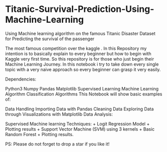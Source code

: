 # Titanic-Survival-Prediction-Using-Machine-Learning
Using Machine learning algorithm on the famous Titanic Disaster Dataset for Predicting the survival of the passenger

The most famous competition over the kaggle . In this Repository my intention is to basically explain to every beginner but how to begin with Kaggle very first time. So this repository is for those who just begin their Machine Learning Journey. In this notebook i try to take down every single topic with a very naive approach so every beginner can grasp it very easily.

Dependencies:

Python3
Numpy
Pandas
Matplotlib
Supervised Learning
Machine Learning Algorithm
Classification Algorithms
This Notebook will show basic examples of:

Data Handling
Importing Data with Pandas
Cleaning Data
Exploring Data through Visualizations with Matplotlib
Data Analysis:

Supervised Machine learning Techniques: + Logit Regression Model + Plotting results + Support Vector Machine (SVM) using 3 kernels + Basic Random Forest + Plotting results.

PS: Please do not forget to drop a star if you like it!

